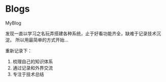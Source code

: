 # Blogs
MyBlog

发现一直以学习之名玩弄搭建各种系统，止于好看功能齐全，缺难于记录技术沉淀。
所以用最简单的方式开始...

重新记录下：
1. 梳理自己的知识体系
2. 通过记录和外界交流
3. 专注于技术总结
